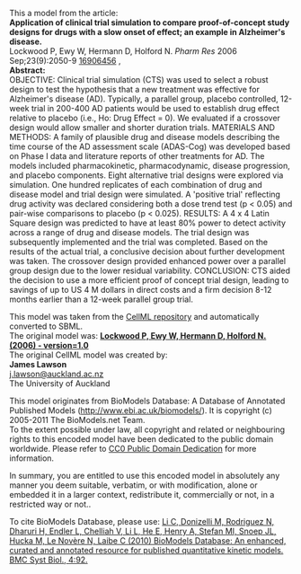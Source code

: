 

This a model from the article:  
**Application of clinical trial simulation to compare proof-of-concept study designs for drugs with a slow onset of effect; an example in Alzheimer's disease.**   
Lockwood P, Ewy W, Hermann D, Holford N. _Pharm Res_ 2006 Sep;23(9):2050-9
[16906456](http://www.ncbi.nlm.nih.gov/pubmed/16906456) ,  
**Abstract:**   
OBJECTIVE: Clinical trial simulation (CTS) was used to select a robust design
to test the hypothesis that a new treatment was effective for Alzheimer's
disease (AD). Typically, a parallel group, placebo controlled, 12-week trial
in 200-400 AD patients would be used to establish drug effect relative to
placebo (i.e., Ho: Drug Effect = 0). We evaluated if a crossover design would
allow smaller and shorter duration trials. MATERIALS AND METHODS: A family of
plausible drug and disease models describing the time course of the AD
assessment scale (ADAS-Cog) was developed based on Phase I data and literature
reports of other treatments for AD. The models included pharmacokinetic,
pharmacodynamic, disease progression, and placebo components. Eight
alternative trial designs were explored via simulation. One hundred replicates
of each combination of drug and disease model and trial design were simulated.
A 'positive trial' reflecting drug activity was declared considering both a
dose trend test (p < 0.05) and pair-wise comparisons to placebo (p < 0.025).
RESULTS: A 4 x 4 Latin Square design was predicted to have at least 80% power
to detect activity across a range of drug and disease models. The trial design
was subsequently implemented and the trial was completed. Based on the results
of the actual trial, a conclusive decision about further development was
taken. The crossover design provided enhanced power over a parallel group
design due to the lower residual variability. CONCLUSION: CTS aided the
decision to use a more efficient proof of concept trial design, leading to
savings of up to US 4 M dollars in direct costs and a firm decision 8-12
months earlier than a 12-week parallel group trial.

This model was taken from the [CellML
repository](http://www.cellml.org/models) and automatically converted to SBML.  
The original model was: [ **Lockwood P, Ewy W, Hermann D, Holford N. (2006) -
version=1.0**
](http://models.cellml.org/exposure/60366c003dba765e53609eaca35027fd)  
The original CellML model was created by:  
**James Lawson**   
j.lawson@auckland.ac.nz  
The University of Auckland  

This model originates from BioModels Database: A Database of Annotated
Published Models (http://www.ebi.ac.uk/biomodels/). It is copyright (c)
2005-2011 The BioModels.net Team.  
To the extent possible under law, all copyright and related or neighbouring
rights to this encoded model have been dedicated to the public domain
worldwide. Please refer to [CC0 Public Domain
Dedication](http://creativecommons.org/publicdomain/zero/1.0/) for more
information.

In summary, you are entitled to use this encoded model in absolutely any
manner you deem suitable, verbatim, or with modification, alone or embedded it
in a larger context, redistribute it, commercially or not, in a restricted way
or not..  
  
To cite BioModels Database, please use: [Li C, Donizelli M, Rodriguez N,
Dharuri H, Endler L, Chelliah V, Li L, He E, Henry A, Stefan MI, Snoep JL,
Hucka M, Le Novère N, Laibe C (2010) BioModels Database: An enhanced, curated
and annotated resource for published quantitative kinetic models. BMC Syst
Biol., 4:92.](http://www.ncbi.nlm.nih.gov/pubmed/20587024)

